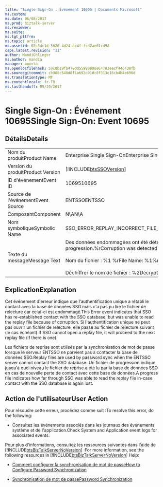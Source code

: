 ```yaml
---
title: "Single Sign-On : Événement 10695 | Documents Microsoft"
ms.custom: 
ms.date: 06/08/2017
ms.prod: biztalk-server
ms.reviewer: 
ms.suite: 
ms.tgt_pltfrm: 
ms.topic: article
ms.assetid: 02c5dc1d-5626-4d24-ac4f-fcd2ae61cd98
caps.latest.revision: "11"
author: MandiOhlinger
ms.author: mandia
manager: anneta
ms.openlocfilehash: 59c0b19fb479dd55980898e64783eecf44d438fb
ms.sourcegitcommit: cb908c540d8f1a692d01dc8f313e16cb4b4e696d
ms.translationtype: MT
ms.contentlocale: fr-FR
ms.lasthandoff: 09/20/2017
---
```

# <a name="single-sign-on-event-10695"></a><span data-ttu-id="8e8bc-102">Single Sign-On : Événement 10695</span><span class="sxs-lookup"><span data-stu-id="8e8bc-102">Single Sign-On: Event 10695</span></span>
## <a name="details"></a><span data-ttu-id="8e8bc-103">Détails</span><span class="sxs-lookup"><span data-stu-id="8e8bc-103">Details</span></span>  
  
|||  
|-|-|  
|<span data-ttu-id="8e8bc-104">Nom du produit</span><span class="sxs-lookup"><span data-stu-id="8e8bc-104">Product Name</span></span>|<span data-ttu-id="8e8bc-105">Enterprise Single Sign-On</span><span class="sxs-lookup"><span data-stu-id="8e8bc-105">Enterprise Single Sign-On</span></span>|  
|<span data-ttu-id="8e8bc-106">Version du produit</span><span class="sxs-lookup"><span data-stu-id="8e8bc-106">Product Version</span></span>|[!INCLUDE[btsSSOVersion](../includes/btsssoversion-md.md)]|  
|<span data-ttu-id="8e8bc-107">ID d'événement</span><span class="sxs-lookup"><span data-stu-id="8e8bc-107">Event ID</span></span>|<span data-ttu-id="8e8bc-108">10695</span><span class="sxs-lookup"><span data-stu-id="8e8bc-108">10695</span></span>|  
|<span data-ttu-id="8e8bc-109">Source de l'événement</span><span class="sxs-lookup"><span data-stu-id="8e8bc-109">Event Source</span></span>|<span data-ttu-id="8e8bc-110">ENTSSO</span><span class="sxs-lookup"><span data-stu-id="8e8bc-110">ENTSSO</span></span>|  
|<span data-ttu-id="8e8bc-111">Composant</span><span class="sxs-lookup"><span data-stu-id="8e8bc-111">Component</span></span>|<span data-ttu-id="8e8bc-112">N\A</span><span class="sxs-lookup"><span data-stu-id="8e8bc-112">N\A</span></span>|  
|<span data-ttu-id="8e8bc-113">Nom symbolique</span><span class="sxs-lookup"><span data-stu-id="8e8bc-113">Symbolic Name</span></span>|<span data-ttu-id="8e8bc-114">SSO_ERROR_REPLAY_INCORRECT_FILE_NAME</span><span class="sxs-lookup"><span data-stu-id="8e8bc-114">SSO_ERROR_REPLAY_INCORRECT_FILE_NAME</span></span>|  
|<span data-ttu-id="8e8bc-115">Texte du message</span><span class="sxs-lookup"><span data-stu-id="8e8bc-115">Message Text</span></span>|<span data-ttu-id="8e8bc-116">Des données endommagées ont été détectées dans le fichier de reprise ou de progression.%r</span><span class="sxs-lookup"><span data-stu-id="8e8bc-116">Corruption was detected in the replay or progress file.%r</span></span><br /><br /> <span data-ttu-id="8e8bc-117">Nom du fichier : %1 %r</span><span class="sxs-lookup"><span data-stu-id="8e8bc-117">File Name: %1%r</span></span><br /><br /> <span data-ttu-id="8e8bc-118">Déchiffrer le nom de fichier : %2</span><span class="sxs-lookup"><span data-stu-id="8e8bc-118">Decrypted File Name: %2</span></span>|  
  
## <a name="explanation"></a><span data-ttu-id="8e8bc-119">Explication</span><span class="sxs-lookup"><span data-stu-id="8e8bc-119">Explanation</span></span>  
 <span data-ttu-id="8e8bc-120">Cet événement d'erreur indique que l'authentification unique a rétabli le contact avec la base de données SSO mais n'a pas pu lire le fichier de relecture car celui-ci est endommagé.</span><span class="sxs-lookup"><span data-stu-id="8e8bc-120">This Error event indicates that SSO has re-established contact with the SSO database, but was unable to read the replay file because of corruption.</span></span> <span data-ttu-id="8e8bc-121">Si l'authentification unique ne peut pas ouvrir un fichier de relecture, elle passe au fichier de relecture suivant (le cas échéant).</span><span class="sxs-lookup"><span data-stu-id="8e8bc-121">If SSO cannot open a replay file, it will proceed to the next replay file (if there is one).</span></span>  
  
 <span data-ttu-id="8e8bc-122">Les fichiers de reprise sont utilisés par la synchronisation de mot de passe lorsque le serveur ENTSSO ne parvient pas à contacter la base de données SSO.</span><span class="sxs-lookup"><span data-stu-id="8e8bc-122">Replay files are used by password sync when the ENTSSO server cannot contact the SSO database.</span></span> <span data-ttu-id="8e8bc-123">Un fichier de progression indique jusqu'à quel niveau le fichier de reprise a été lu par la base de données SSO en cas de nouvelle perte de contact avec cette base de données.</span><span class="sxs-lookup"><span data-stu-id="8e8bc-123">A progress file indicates how far through SSO was able to read the replay file in-case contact with the SSO database is again lost.</span></span>  
  
## <a name="user-action"></a><span data-ttu-id="8e8bc-124">Action de l'utilisateur</span><span class="sxs-lookup"><span data-stu-id="8e8bc-124">User Action</span></span>  
 <span data-ttu-id="8e8bc-125">Pour résoudre cette erreur, procédez comme suit :</span><span class="sxs-lookup"><span data-stu-id="8e8bc-125">To resolve this error, do the following:</span></span>  
  
-   <span data-ttu-id="8e8bc-126">Consultez les événements associés dans les journaux des événements système et de l'application.</span><span class="sxs-lookup"><span data-stu-id="8e8bc-126">Check System and Application event logs for associated events.</span></span>  
  
 <span data-ttu-id="8e8bc-127">Pour plus d'informations, consultez les ressources suivantes dans l'aide de [!INCLUDE[btsBizTalkServerNoVersion](../includes/btsbiztalkservernoversion-md.md)] :</span><span class="sxs-lookup"><span data-stu-id="8e8bc-127">For more information, see the following resources in [!INCLUDE[btsBizTalkServerNoVersion](../includes/btsbiztalkservernoversion-md.md)] Help:</span></span>  
  
-   [<span data-ttu-id="8e8bc-128">Comment configurer la synchronisation de mot de passe</span><span class="sxs-lookup"><span data-stu-id="8e8bc-128">How to Configure Password Synchronization</span></span>](../core/how-to-configure-password-synchronization.md)  
  
-   [<span data-ttu-id="8e8bc-129">Synchronisation de mot de passe</span><span class="sxs-lookup"><span data-stu-id="8e8bc-129">Password Synchronization</span></span>](../core/password-synchronization2.md)